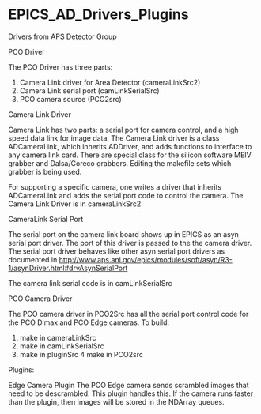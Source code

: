 # EPICS_AD_Drivers_Plugins

Drivers from APS Detector Group


PCO Driver

The PCO Driver has three parts:

1. Camera Link driver for Area Detector (cameraLinkSrc2)
2. Camera Link serial port (camLinkSerialSrc)
3. PCO camera source (PCO2src)


Camera Link Driver 

Camera Link has two parts: a serial port for camera control, and a high speed data link for image data. The Camera Link driver is a class ADCameraLink, which inherits ADDriver, and adds functions to interface to any camera link card. There are special class for the silicon software MEIV grabber and Dalsa/Coreco grabbers. Editing the makefile sets which grabber is being used. 

For supporting a specific camera, one writes a driver that inherits ADCameraLink and adds the serial port code to control the camera.
The Camera Link Driver is in cameraLinkSrc2


CameraLink Serial Port

The serial port on the camera link board shows up in EPICS as an asyn serial port driver. The port of this driver is passed to the the camera driver. The serial port driver behaves like other asyn serial port drivers as documented in
http://www.aps.anl.gov/epics/modules/soft/asyn/R3-1/asynDriver.html#drvAsynSerialPort

The camera link serial code is in camLinkSerialSrc



PCO Camera Driver

The PCO camera driver in PCO2Src has all the serial port control code for the PCO Dimax and PCO Edge cameras. To build:
1. make in cameraLinkSrc
2. make in camLinkSerialSrc
3. make in pluginSrc
4 make in PCO2src





Plugins:

Edge Camera Plugin
The PCO Edge camera sends scrambled images that need to be descrambled. This plugin handles this. If the camera runs faster than the plugin, then images will be stored in the NDArray queues.






